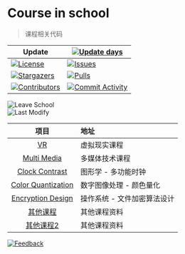 # Course in school
> 课程相关代码

| Update | [![Update days][update-days:badge]][update-days] |
| ------ | ------------------------------------------------ |
|[![License][license:badge]](/LICENSE)|[![Issues][issues:badge]][issues]|
|[![Stargazers][stargazers:badge]][stargazers]|[![Pulls][pulls:badge]][pulls]|
|[![Contributors][contributors:badge]][contributors]|[![Commit Activity][commit-activity:badge]][commit-activity]|

![Leave School][leaving-date:badge]  
![Last Modify][last-modify:badge]

|项目|地址|
|:-:|:--|
|[VR](https://github.com/Ohto-Ai/virtual-reality-course)|虚拟现实课程|
|[Multi Media](https://github.com/Ohto-Ai/multi-media-course)|多媒体技术课程|
|[Clock Contrast](https://github.com/Ohto-Ai/clock-contrast)|图形学 - 多功能时钟|
|[Color Quantization](https://github.com/Ohto-Ai/color-quantization)|数字图像处理  - 颜色量化|
|[Encryption Design](https://github.com/Ohto-Ai/design-of-file-encryption-algorithm)|操作系统 - 文件加密算法设计|
|[其他课程](https://github.com/Ohto-Ai/school-course-archives)|其他课程资料|
|[其他课程2](https://github.com/Ohto-Ai/school-part-course)|其他课程资料|

[![Feedback][email:badge]][email]

[email:badge]: https://img.shields.io/badge/mail-ohtoai.choo@gmail.com-blue.svg?style=for-the-badge
[email]: mailto:ohtoai.choo@gmail.com?subject=Feedback&body=This%20is%20a%20test%20feedback.

[leaving-date:badge]: https://img.shields.io/badge/leave-443_days-green.svg?style=for-the-badge
[last-modify:badge]: https://img.shields.io/badge/last_modify-2022--09--09_10:40:40-orange.svg?style=for-the-badge

[update-days:badge]: https://github.com/Ohto-Ai/course-in-school/actions/workflows/update-days.yaml/badge.svg
[update-days]: https://github.com/Ohto-Ai/course-in-school/actions/workflows/update-days.yaml

[license:badge]: https://img.shields.io/github/license/Ohto-Ai/course-in-school?logo=github&style=for-the-badge

[issues:badge]: https://img.shields.io/github/issues/Ohto-Ai/course-in-school?logo=github&style=for-the-badge
[issues]: https://github.com/Ohto-Ai/course-in-school/issues

[stargazers:badge]: https://img.shields.io/github/stars/Ohto-Ai/course-in-school?logo=github&style=for-the-badge
[stargazers]: https://github.com/Ohto-Ai/course-in-school/stargazers

[pulls:badge]: https://img.shields.io/github/issues-pr/Ohto-Ai/course-in-school?logo=github&color=0088ff&style=for-the-badge
[pulls]: https://github.com/Ohto-Ai/course-in-school/pulls

[commit-activity:badge]: https://img.shields.io/github/commit-activity/m/Ohto-Ai/course-in-school?logo=github&style=for-the-badge
[commit-activity]: https://github.com/Ohto-Ai/course-in-school/pulse

[contributors:badge]: https://img.shields.io/github/contributors/Ohto-Ai/course-in-school?logo=github&style=for-the-badge
[contributors]: https://github.com/Ohto-Ai/course-in-school/contributors
